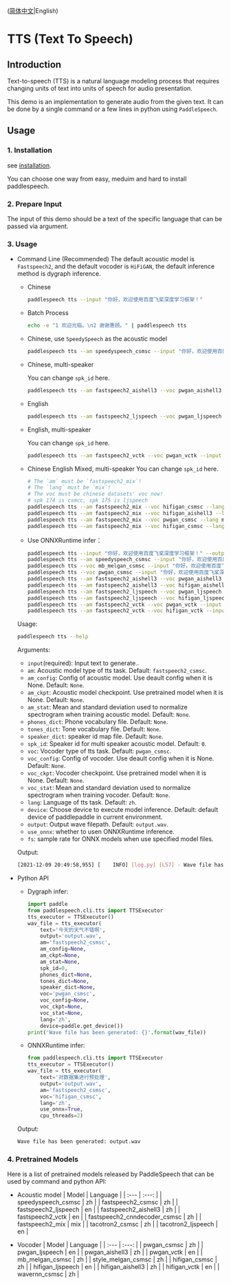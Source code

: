 ([简体中文](./README_cn.md)|English)
# TTS (Text To Speech)

## Introduction
Text-to-speech (TTS) is a natural language modeling process that requires changing units of text into units of speech for audio presentation. 

This demo is an implementation to generate audio from the given text. It can be done by a single command or a few lines in python using `PaddleSpeech`. 

## Usage
### 1. Installation
see [installation](https://github.com/PaddlePaddle/PaddleSpeech/blob/develop/docs/source/install.md).

You can choose one way from easy, meduim and hard to install paddlespeech.

### 2. Prepare Input
The input of this demo should be a text of the specific language that can be passed via argument.
### 3. Usage
- Command Line (Recommended)
    The default acoustic model is `Fastspeech2`, and the default vocoder is `HiFiGAN`, the default inference method is dygraph inference. 
    - Chinese
        ```bash
        paddlespeech tts --input "你好，欢迎使用百度飞桨深度学习框架！"
        ```
    - Batch Process
        ```bash
        echo -e "1 欢迎光临。\n2 谢谢惠顾。" | paddlespeech tts
        ```
    - Chinese, use `SpeedySpeech` as the acoustic model
        ```bash
        paddlespeech tts --am speedyspeech_csmsc --input "你好，欢迎使用百度飞桨深度学习框架！"
        ```
    - Chinese, multi-speaker
    
        You can change `spk_id` here.
        ```bash
        paddlespeech tts --am fastspeech2_aishell3 --voc pwgan_aishell3 --input "你好，欢迎使用百度飞桨深度学习框架！" --spk_id 0
        ```
    
     - English
        ```bash
        paddlespeech tts --am fastspeech2_ljspeech --voc pwgan_ljspeech --lang en --input "hello world"
        ```
    - English, multi-speaker
    
        You can change `spk_id` here.
        ```bash
        paddlespeech tts --am fastspeech2_vctk --voc pwgan_vctk --input "hello, boys" --lang en --spk_id 0
        ```
    - Chinese English Mixed, multi-speaker
        You can change `spk_id` here.
        ```bash
        # The `am` must be `fastspeech2_mix`!
        # The `lang` must be `mix`!
        # The voc must be chinese datasets' voc now!
        # spk 174 is csmcc, spk 175 is ljspeech
        paddlespeech tts --am fastspeech2_mix --voc hifigan_csmsc --lang mix --input "热烈欢迎您在 Discussions 中提交问题，并在 Issues 中指出发现的 bug。此外，我们非常希望您参与到 Paddle Speech 的开发中！" --spk_id 174 --output mix_spk174.wav
        paddlespeech tts --am fastspeech2_mix --voc hifigan_aishell3 --lang mix --input "热烈欢迎您在 Discussions 中提交问题，并在 Issues 中指出发现的 bug。此外，我们非常希望您参与到 Paddle Speech 的开发中！" --spk_id 174 --output mix_spk174_aishell3.wav
        paddlespeech tts --am fastspeech2_mix --voc pwgan_csmsc --lang mix --input "我们的声学模型使用了 Fast Speech Two, 声码器使用了 Parallel Wave GAN and Hifi GAN." --spk_id 175 --output mix_spk175_pwgan.wav
        paddlespeech tts --am fastspeech2_mix --voc hifigan_csmsc --lang mix --input "我们的声学模型使用了 Fast Speech Two, 声码器使用了 Parallel Wave GAN and Hifi GAN." --spk_id 175 --output mix_spk175.wav
        ```
     - Use ONNXRuntime infer：
        ```bash
        paddlespeech tts --input "你好，欢迎使用百度飞桨深度学习框架！" --output default.wav --use_onnx True
        paddlespeech tts --am speedyspeech_csmsc --input "你好，欢迎使用百度飞桨深度学习框架！" --output ss.wav --use_onnx True
        paddlespeech tts --voc mb_melgan_csmsc --input "你好，欢迎使用百度飞桨深度学习框架！" --output mb.wav --use_onnx True
        paddlespeech tts --voc pwgan_csmsc --input "你好，欢迎使用百度飞桨深度学习框架！" --output pwgan.wav --use_onnx True
        paddlespeech tts --am fastspeech2_aishell3 --voc pwgan_aishell3 --input "你好，欢迎使用百度飞桨深度学习框架！" --spk_id 0 --output aishell3_fs2_pwgan.wav --use_onnx True
        paddlespeech tts --am fastspeech2_aishell3 --voc hifigan_aishell3 --input "你好，欢迎使用百度飞桨深度学习框架！" --spk_id 0 --output aishell3_fs2_hifigan.wav --use_onnx True
        paddlespeech tts --am fastspeech2_ljspeech --voc pwgan_ljspeech --lang en --input "Life was like a box of chocolates, you never know what you're gonna get." --output lj_fs2_pwgan.wav --use_onnx True
        paddlespeech tts --am fastspeech2_ljspeech --voc hifigan_ljspeech --lang en --input "Life was like a box of chocolates, you never know what you're gonna get." --output lj_fs2_hifigan.wav --use_onnx True
        paddlespeech tts --am fastspeech2_vctk --voc pwgan_vctk --input "Life was like a box of chocolates, you never know what you're gonna get." --lang en --spk_id 0 --output vctk_fs2_pwgan.wav --use_onnx True
        paddlespeech tts --am fastspeech2_vctk --voc hifigan_vctk --input "Life was like a box of chocolates, you never know what you're gonna get." --lang en --spk_id 0 --output vctk_fs2_hifigan.wav --use_onnx True
         ```

  Usage:
  
  ```bash
  paddlespeech tts --help
  ```
  Arguments:
  - `input`(required): Input text to generate..
  - `am`: Acoustic model type of tts task. Default: `fastspeech2_csmsc`.
  - `am_config`: Config of acoustic model. Use deault config when it is None. Default: `None`.
  - `am_ckpt`: Acoustic model checkpoint. Use pretrained model when it is None. Default: `None`.
  - `am_stat`: Mean and standard deviation used to normalize spectrogram when training acoustic model. Default: `None`.
  - `phones_dict`: Phone vocabulary file. Default: `None`.
  - `tones_dict`: Tone vocabulary file. Default: `None`.
  - `speaker_dict`: speaker id map file. Default: `None`.
  - `spk_id`: Speaker id for multi speaker acoustic model. Default: `0`.
  - `voc`: Vocoder type of tts task. Default: `pwgan_csmsc`.
  - `voc_config`: Config of vocoder. Use deault config when it is None. Default: `None`.
  - `voc_ckpt`: Vocoder checkpoint. Use pretrained model when it is None. Default: `None`.
  - `voc_stat`: Mean and standard deviation used to normalize spectrogram when training vocoder. Default: `None`.
  - `lang`: Language of tts task. Default: `zh`.
  - `device`: Choose device to execute model inference. Default: default device of paddlepaddle in current environment.
  - `output`: Output wave filepath. Default: `output.wav`.
  - `use_onnx`: whether to usen ONNXRuntime inference.
  - `fs`: sample rate for ONNX models when use specified model files.

  Output:
  ```bash
  [2021-12-09 20:49:58,955] [    INFO] [log.py] [L57] - Wave file has been generated: output.wav
  ```

- Python API
    - Dygraph infer:
        ```python
        import paddle
        from paddlespeech.cli.tts import TTSExecutor
        tts_executor = TTSExecutor()
        wav_file = tts_executor(
            text='今天的天气不错啊',
            output='output.wav',
            am='fastspeech2_csmsc',
            am_config=None,
            am_ckpt=None,
            am_stat=None,
            spk_id=0,
            phones_dict=None,
            tones_dict=None,
            speaker_dict=None,
            voc='pwgan_csmsc',
            voc_config=None,
            voc_ckpt=None,
            voc_stat=None,
            lang='zh',
            device=paddle.get_device())
        print('Wave file has been generated: {}'.format(wav_file))
        ```
    - ONNXRuntime infer:
        ```python
        from paddlespeech.cli.tts import TTSExecutor
        tts_executor = TTSExecutor()
        wav_file = tts_executor(
            text='对数据集进行预处理',
            output='output.wav',
            am='fastspeech2_csmsc',
            voc='hifigan_csmsc',
            lang='zh',
            use_onnx=True,
            cpu_threads=2)
        ```
 
  Output:
  ```bash
  Wave file has been generated: output.wav
  ```

### 4. Pretrained Models
Here is a list of pretrained models released by PaddleSpeech that can be used by command and python API:

- Acoustic model
  | Model | Language |
  | :--- | :---: |
  |      speedyspeech_csmsc      |    zh    |
  |      fastspeech2_csmsc       |    zh    |
  |     fastspeech2_ljspeech     |    en    |
  |     fastspeech2_aishell3     |    zh    |
  |       fastspeech2_vctk       |    en    |
  | fastspeech2_cnndecoder_csmsc |    zh    |
  |       fastspeech2_mix        |   mix    |
  |       tacotron2_csmsc        |    zh    |
  |      tacotron2_ljspeech      |    en    |

- Vocoder
  | Model | Language |
  | :--- | :---: |
  |         pwgan_csmsc          |    zh    |
  |        pwgan_ljspeech        |    en    |
  |        pwgan_aishell3        |    zh    |
  |          pwgan_vctk          |    en    |
  |       mb_melgan_csmsc        |    zh    |
  |      style_melgan_csmsc      |    zh    |
  |        hifigan_csmsc         |    zh    |
  |       hifigan_ljspeech       |    en    |
  |       hifigan_aishell3       |    zh    |
  |         hifigan_vctk         |    en    |
  |        wavernn_csmsc         |    zh    |
